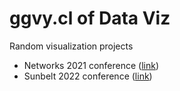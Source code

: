 # ggvy.cl of Data Viz

Random visualization projects

- Networks 2021 conference ([link](20210600-netsci/))
- Sunbelt 2022 conference ([link](20220700-sunbelt/))

